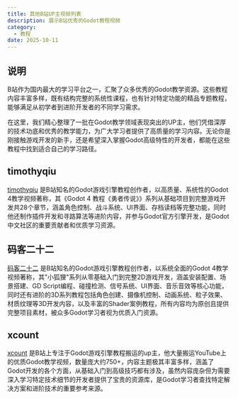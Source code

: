 ```yaml
---
title: 其他B站UP主视频列表
description: 展示B站优秀的Godot教程视频
category:
  - 教程
date: 2025-10-11
---
```


## 说明
B站作为国内最大的学习平台之一，汇聚了众多优秀的Godot教学资源。这些教程内容丰富多样，既有结构完整的系统性课程，也有针对特定功能的精品专题教程，能够满足从初学者到进阶开发者的不同学习需求。

在这里，我们精心整理了一批在Godot教学领域表现突出的UP主，他们凭借深厚的技术功底和优秀的教学能力，为广大学习者提供了高质量的学习内容。无论你是刚接触游戏开发的新手，还是希望深入掌握Godot高级特性的开发者，都能在这些教程中找到适合自己的学习路径。

<!-- more -->

## timothyqiu
[timothyqiu](https://space.bilibili.com/7092) 是B站知名的Godot游戏引擎教程创作者，以高质量、系统性的Godot 4教学视频著称，其《Godot 4 教程《勇者传说》》系列从基础项目到完整游戏开发共28个章节，涵盖角色控制、战斗系统、UI界面、存档读档等完整功能，同时他还制作插件开发和寻路算法等进阶内容，并参与Godot官方引擎开发，是Godot中文社区的重要贡献者和优质学习资源。
<BiliBlackboard width="750px" link="BV1SP411m7aj"/>


## 码客二十二
[码客二十二](https://space.bilibili.com/204475293) 是B站知名的Godot游戏引擎教程创作者，以系统全面的Godot 4教学视频著称，其"小狐狸"系列从零基础入门到完整2D游戏开发，涵盖安装配置、场景搭建、GD Script编程、碰撞检测、信号系统、UI界面、音乐音效等核心功能，同时还有进阶的3D系列教程包括角色创建、摄像机控制、动画系统、粒子效果、材质纹理等3D开发内容，以及丰富的Shader案例教程，所有内容均为原创且提供完整项目素材，被众多Godot学习者视为优质入门资源。
<BiliBlackboard width="750px" link="BV1fuCrYFEoG"/>
<BiliBlackboard width="750px" link="BV13DaAzZELp"/>
<BiliBlackboard width="750px" link="BV1fn4y1R7yg"/>

## xcount
[xcount](https://space.bilibili.com/351607965) 是B站上专注于Godot游戏引擎教程搬运的up主，他大量搬运YouTube上的优质Godot教学视频，数量庞大约750+，内容主题极其丰富多样，涵盖了Godot开发的各个方面，从基础入门到高级技巧都有涉及，虽然内容庞杂但为需要深入学习特定技术细节的开发者提供了宝贵的资源库，是Godot学习者查找特定解决方案和进阶技术的重要参考来源。